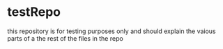 # testRepo
this repository is for testing purposes only and should explain the vaious parts of a the rest of the files in the repo
